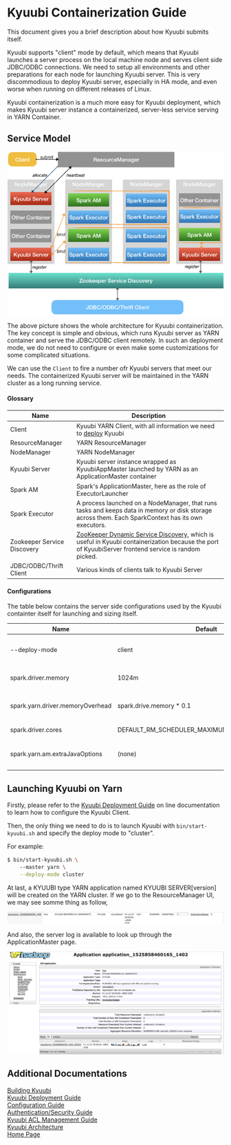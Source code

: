 # Kyuubi Containerization Guide

This document gives you a brief description about how Kyuubi submits itself.

Kyuubi supports "client" mode by default, which means that Kyuubi launches a server process on the local machine node and serves
client side JDBC/ODBC connections. We need to setup all environments and other preparations for each node for launching Kyuubi
server. This is very discommodious to deploy Kyuubi server, especially in HA mode, and even worse when running on different
releases of Linux.

Kyuubi containerization is a much more easy for Kyuubi deployment, which makes Kyuubi server instance a containerized, server-less
service serving in YARN Container.

<h2 id="1">Service Model</h2>
 
<div style="text-align: center">
     <img style="zoom: 1.00" src="./imgs/containerization.png" />
</div>

The above picture shows the whole architecture for Kyuubi containerization. The key concept is simple and obvious, which runs Kyuubi server as YARN container and serve the JDBC/ODBC client remotely. In such an deployment mode, we do not need to configure or even make some customizations for some complicated situations.

We can use the `Client` to fire a number ofr Kyuubi servers that meet our needs. The containerized Kyuubi server will be maintained in the YARN cluster as a long running service.

<h4 id="1.1">Glossary</h4>

Name|Description
---|---
Client| Kyuubi YARN Client, with all information we need to [deploy](https://yaooqinn.github.io/kyuubi/docs/deploy.html) Kyuubi
ResourceManager | YARN ResourceManager
NodeManager | YARN NodeManager
Kyuubi Server | Kyuubi server instance wrapped as KyuubiAppMaster launched by YARN as an ApplicationMaster container
Spark AM | Spark's ApplicationMaster, here as the role of ExecutorLauncher
Spark Executor | A process launched on a NodeManager, that runs tasks and keeps data in memory or disk storage across them. Each SparkContext has its own executors.
Zookeeper Service Discovery | [ZooKeeper Dynamic Service Discovery](https://yaooqinn.github.io/kyuubi/docs/architecture.html#1.4), which is useful in Kyuubi containerization because the port of KyuubiServer frontend service is random picked.
JDBC/ODBC/Thrift Client | Various kinds of clients talk to Kyuubi Server

<h4 id="1.2">Configurations</h4>

The table below contains the server side configurations used by the Kyuubi containter itself for launching and sizing itself. 

Name|Default|Description
---|---|---
--deploy-mode | client | when "cluster" is set, Kyuubi containerization will be enabled
spark.driver.memory| 1024m | Kyuubi server container heap size
spark.yarn.driver.memoryOverhead| spark.drive.memory * 0.1 | Overhead memory for Kyuubi server container
spark.driver.cores| DEFAULT_RM_SCHEDULER_MAXIMUM_ALLOCATION_VCORES| Kyuubi server container cores
spark.yarn.am.extraJavaOptions| (none) | Extra jvm options for Kyuubi container

<h2 id="2">Launching Kyuubi on Yarn</h2>

Firstly, please refer to the [Kyuubi Deployment Guide](https://yaooqinn.github.io/kyuubi/docs/deploy.html) on line documentation to learn how to configure the Kyuubi Client.

Then, the only thing we need to do is to launch Kyuubi with  `bin/start-kyuubi.sh` and specify the deploy mode to "cluster".

For example:

```bash
$ bin/start-kyuubi.sh \ 
    --master yarn \
    --deploy-mode cluster
```

At last, a KYUUBI type YARN application named KYUUBI SERVER[version] will be created on the YARN cluster. If we go to the ResourceManager UI, we may see somme thing as follow, 

<div style="text-align: center">
     <img style="zoom: 1.00" src="./imgs/kyuubi_server_on_yarn.png" />
</div>

And also, the server log is available to look up through the ApplicationMaster page.

<div style="text-align: center">
     <img style="zoom: 1.00" src="./imgs/kyuubi_server_on_yarn_log.png" />
</div>

## Additional Documentations
[Building Kyuubi](https://yaooqinn.github.io/kyuubi/docs/building.html)  
[Kyuubi Deployment Guide](https://yaooqinn.github.io/kyuubi/docs/deploy.html)  
[Configuration Guide](https://yaooqinn.github.io/kyuubi/docs/configurations.html)  
[Authentication/Security Guide](https://yaooqinn.github.io/kyuubi/docs/authentication.html)  
[Kyuubi ACL Management Guide](https://yaooqinn.github.io/kyuubi/docs/authorization.html)  
[Kyuubi Architecture](https://yaooqinn.github.io/kyuubi/docs/architecture.html)  
[Home Page](https://yaooqinn.github.io/kyuubi/)
